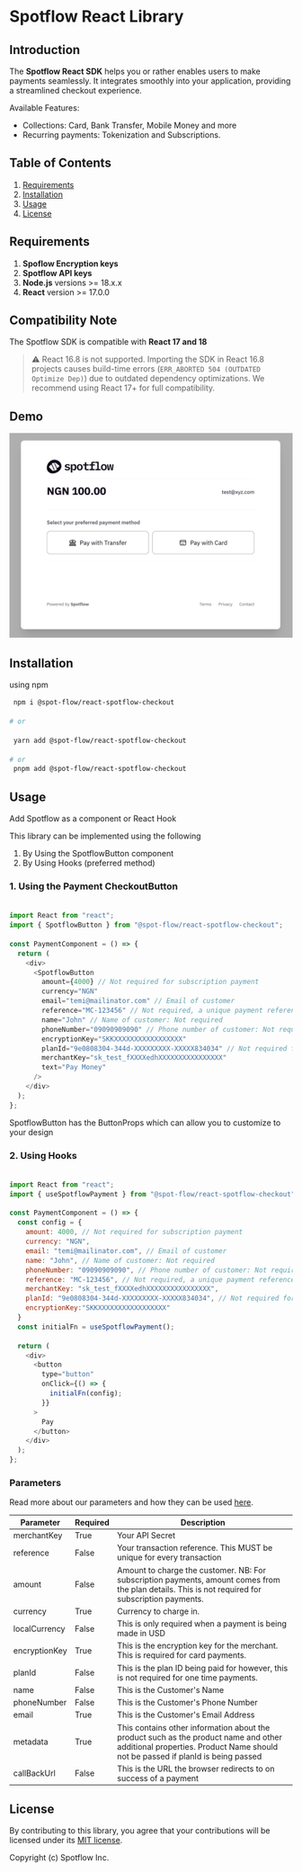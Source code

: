 # Spotflow React Library

## Introduction

The **Spotflow React SDK** helps you or rather enables users to make payments seamlessly. It integrates smoothly into your application, providing a streamlined checkout experience.

Available Features:

- Collections: Card, Bank Transfer, Mobile Money and more
- Recurring payments: Tokenization and Subscriptions.

## Table of Contents

1. [Requirements](#requirements)
2. [Installation](#installation)
3. [Usage](#usage)
4. [License](#license)

## Requirements

1. **Spoflow Encryption keys**
2. **Spotflow API keys**
3. **Node.js** versions >= 18.x.x
4. **React** version >= 17.0.0

## Compatibility Note

The Spotflow SDK is compatible with **React 17 and 18**

> ⚠️ React 16.8 is not supported.
> Importing the SDK in React 16.8 projects causes build-time errors (`ERR_ABORTED 504 (OUTDATED Optimize Dep)`) due to outdated dependency optimizations.
> We recommend using React 17+ for full compatibility.

## Demo

![Alt text](https://raw.githubusercontent.com/Spotflow-One/spotflow-react-v2-checkout/refs/heads/main/src/assets/react-demo.png "a title")

## Installation

using npm

 ```bash
  npm i @spot-flow/react-spotflow-checkout

# or

  yarn add @spot-flow/react-spotflow-checkout

# or
  pnpm add @spot-flow/react-spotflow-checkout
   ```

## Usage

Add Spotflow as a component or React Hook

This library can be implemented using the following

1. By Using the SpotflowButton component
2. By Using Hooks (preferred method)

### 1. Using the Payment CheckoutButton

```javascript

import React from "react";
import { SpotflowButton } from "@spot-flow/react-spotflow-checkout";

const PaymentComponent = () => {
  return (
    <div>
      <SpotflowButton
        amount={4000} // Not required for subscription payment
        currency="NGN"
        email="temi@mailinator.com" // Email of customer
        reference="MC-123456" // Not required, a unique payment reference will be generated if not provided
        name="John" // Name of customer: Not required
        phoneNumber="09090909090" // Phone number of customer: Not required
        encryptionKey="SKKXXXXXXXXXXXXXXXXX"
        planId="9e0808304-344d-XXXXXXXXX-XXXXX834034" // Not required for a one time payment
        merchantKey="sk_test_fXXXXedhXXXXXXXXXXXXXXXX"
        text="Pay Money"
      />
    </div>
  );
};

```

SpotflowButton has the ButtonProps which can allow you to customize to your design



### 2. Using Hooks

```javascript

import React from "react";
import { useSpotflowPayment } from "@spot-flow/react-spotflow-checkout";

const PaymentComponent = () => {
  const config = {
    amount: 4000, // Not required for subscription payment
    currency: "NGN",
    email: "temi@mailinator.com", // Email of customer
    name: "John", // Name of customer: Not required
    phoneNumber: "09090909090", // Phone number of customer: Not required
    reference: "MC-123456", // Not required, a unique payment reference will be generated if not provided
    merchantKey: "sk_test_fXXXXedhXXXXXXXXXXXXXXXX",
    planId: "9e0808304-344d-XXXXXXXXX-XXXXX834034", // Not required for a one time payment
    encryptionKey:"SKKXXXXXXXXXXXXXXXXX"
  }
  const initialFn = useSpotflowPayment();

  return (
    <div>
      <button
        type="button"
        onClick={() => {
          initialFn(config);
        }}
      >
        Pay
      </button>
    </div>
  );
};


```

### Parameters

Read more about our parameters and how they can be used [here](https://docs.spotflow.one/Developer%20Tools/inline-js).

| Parameter           | Required |Description     |
| ------------------- | ----------------- | ---------------------------------------------------------------------------------------------------------------------------------------------------------------------------------------------------------------------------------------------- |
| merchantKey         | True              | Your API Secret |
| reference           | False             | Your transaction reference. This MUST be unique for every transaction  |
| amount              | False              | Amount to charge the customer. NB: For subscription payments, amount comes from the plan details. This is not required for subscription payments.   |
| currency            | True             | Currency to charge in.           |
| localCurrency       | False            | This is only required when a payment is being made in USD  |
| encryptionKey       | True               | This is the encryption key for the merchant. This is required for card payments. |
| planId   | False | This is the plan ID being paid for however, this is not required for one time payments.   |
| name | False | This is the Customer's Name |
| phoneNumber | False | This is the Customer's Phone Number |
| email | True | This is the Customer's Email Address |
| metadata | True | This contains other information about the product such as the product name and other additional properties. Product Name should not be passed if planId is being passed |
| callBackUrl | False | This is the URL the browser redirects to on success of a payment |


## License

By contributing to this library, you agree that your contributions will be licensed under its [MIT license](/LICENSE).

Copyright (c) Spotflow Inc.